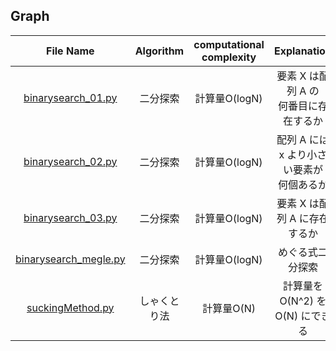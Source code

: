 ## Graph
|File Name|Algorithm|computational complexity|Explanation|
|:--:|:--:|:--:|:--:|
|[binarysearch_01.py](binarysearch_01.py)|二分探索|計算量O(logN)|要素 X は配列 A の<br>何番目に存在するか|
|[binarysearch_02.py](binarysearch_02.py)|二分探索|計算量O(logN)|配列 A には x より小さい要素が<br>何個あるか|
|[binarysearch_03.py](binarysearch_03.py)|二分探索|計算量O(logN)|要素 X は配列 A に存在するか|
|[binarysearch_megle.py](binarysearch_megle.py)|二分探索|計算量O(logN)|めぐる式二分探索|
|[suckingMethod.py](suckingMethod.py)|しゃくとり法|計算量O(N)|計算量をO(N^2) をO(N) にできる|
